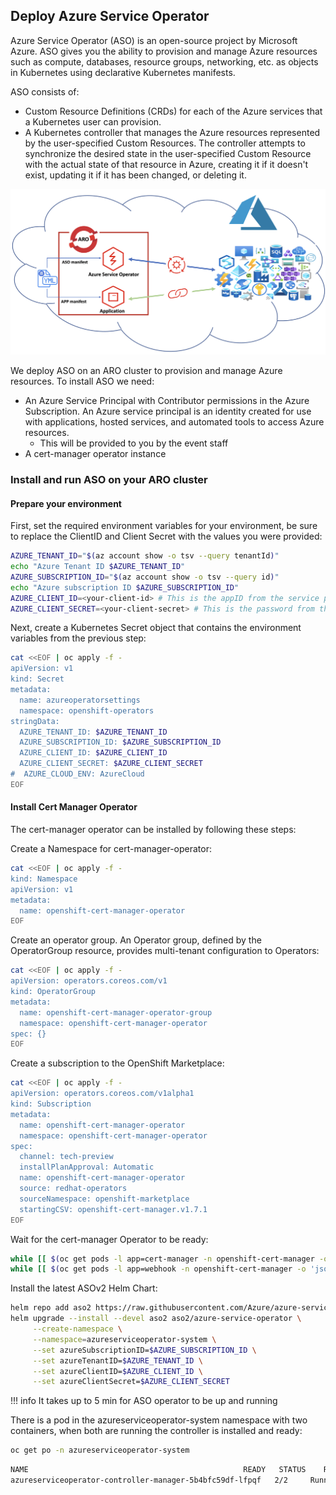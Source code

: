 ## Deploy Azure Service Operator
Azure Service Operator (ASO) is an open-source project by Microsoft Azure. ASO gives you the ability to provision and manage Azure resources such as compute, databases, resource groups, networking, etc. as objects in Kubernetes using declarative Kubernetes manifests.

ASO consists of:
- Custom Resource Definitions (CRDs) for each of the Azure services that a Kubernetes user can provision.
- A Kubernetes controller that manages the Azure resources represented by the user-specified Custom Resources. The controller attempts to synchronize the desired state in the user-specified Custom Resource with the actual state of that resource in Azure, creating it if it doesn't exist, updating it if it has been changed, or deleting it.

![Azure-Service-operator](../assets/images/aso-schematic.png)



We deploy ASO on an ARO cluster to provision and manage Azure resources. To install ASO we need:

- An Azure Service Principal with Contributor permissions in the Azure Subscription. An Azure service principal is an identity created for use with applications, hosted services, and automated tools to access Azure resources.
  - This will be provided to you by the event staff
- A cert-manager operator instance

###  Install and run ASO on your ARO cluster

#### Prepare your environment
First, set the required environment variables for your environment, be sure to replace the ClientID and Client Secret with the values you were provided:
 
 ```bash
 AZURE_TENANT_ID="$(az account show -o tsv --query tenantId)"
 echo "Azure Tenant ID $AZURE_TENANT_ID"
 AZURE_SUBSCRIPTION_ID="$(az account show -o tsv --query id)"
 echo "Azure subscription ID $AZURE_SUBSCRIPTION_ID"
 AZURE_CLIENT_ID=<your-client-id> # This is the appID from the service principal provided to you.
 AZURE_CLIENT_SECRET=<your-client-secret> # This is the password from the service principal we created.

 ```

Next, create a Kubernetes Secret object that contains the environment variables from the previous step:

```bash
cat <<EOF | oc apply -f - 
apiVersion: v1
kind: Secret
metadata:
  name: azureoperatorsettings
  namespace: openshift-operators
stringData:
  AZURE_TENANT_ID: $AZURE_TENANT_ID
  AZURE_SUBSCRIPTION_ID: $AZURE_SUBSCRIPTION_ID
  AZURE_CLIENT_ID: $AZURE_CLIENT_ID
  AZURE_CLIENT_SECRET: $AZURE_CLIENT_SECRET
#  AZURE_CLOUD_ENV: AzureCloud
EOF
```

#### Install Cert Manager Operator

The cert-manager operator can be installed by following these steps:

Create a Namespace for cert-manager-operator:

```bash
cat <<EOF | oc apply -f -
kind: Namespace
apiVersion: v1
metadata:
  name: openshift-cert-manager-operator
EOF
```

Create an operator group. An Operator group, defined by the OperatorGroup resource, provides multi-tenant configuration to Operators:

```bash
cat <<EOF | oc apply -f -
apiVersion: operators.coreos.com/v1
kind: OperatorGroup
metadata:
  name: openshift-cert-manager-operator-group
  namespace: openshift-cert-manager-operator
spec: {}  
EOF
```

Create a subscription to the OpenShift Marketplace:

```bash
cat <<EOF | oc apply -f -
apiVersion: operators.coreos.com/v1alpha1
kind: Subscription
metadata:
  name: openshift-cert-manager-operator
  namespace: openshift-cert-manager-operator
spec:
  channel: tech-preview
  installPlanApproval: Automatic
  name: openshift-cert-manager-operator
  source: redhat-operators
  sourceNamespace: openshift-marketplace
  startingCSV: openshift-cert-manager.v1.7.1
EOF
```

Wait for the cert-manager Operator to be ready:

```bash
while [[ $(oc get pods -l app=cert-manager -n openshift-cert-manager -o 'jsonpath={..status.conditions[?(@.type=="Ready")].status}') != "True" ]]; do echo "waiting for cert-manager pod" && sleep 1; done
while [[ $(oc get pods -l app=webhook -n openshift-cert-manager -o 'jsonpath={..status.conditions[?(@.type=="Ready")].status}') != "True" ]]; do echo "waiting for cert-manager webhook pod" && sleep 1; done
```

Install the latest ASOv2 Helm Chart:

```bash
helm repo add aso2 https://raw.githubusercontent.com/Azure/azure-service-operator/main/v2/charts
helm upgrade --install --devel aso2 aso2/azure-service-operator \
     --create-namespace \
     --namespace=azureserviceoperator-system \
     --set azureSubscriptionID=$AZURE_SUBSCRIPTION_ID \
     --set azureTenantID=$AZURE_TENANT_ID \
     --set azureClientID=$AZURE_CLIENT_ID \
     --set azureClientSecret=$AZURE_CLIENT_SECRET
```
   
!!! info
    It takes up to 5 min for ASO operator to be up and running

There is a pod in the azureserviceoperator-system namespace with two containers, when both are running the controller is installed and ready:

```bash
oc get po -n azureserviceoperator-system
```

```bash
NAME                                                READY   STATUS    RESTARTS   AGE
azureserviceoperator-controller-manager-5b4bfc59df-lfpqf   2/2     Running   0          24s
```
